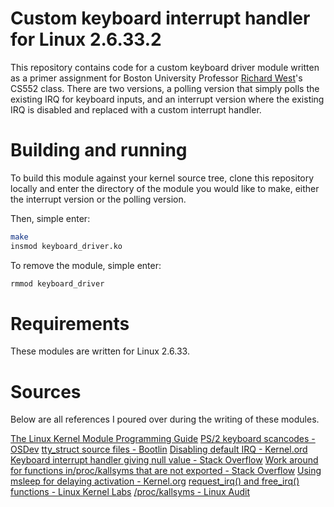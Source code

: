 # Custom keyboard interrupt handler for Linux 2.6.33.2
This repository contains code for a custom keyboard driver module written as a primer assignment for Boston University Professor [Richard West](https://www.cs.bu.edu/fac/richwest/)'s CS552 class. There are two versions, a polling version that simply polls the existing IRQ for keyboard inputs, and an interrupt version where the existing IRQ is disabled and replaced with a custom interrupt handler.

# Building and running
To build this module against your kernel source tree, clone this repository locally and enter the directory of the module you would like to make, either the interrupt version or the polling version. 

Then, simple enter:
```sh
make
insmod keyboard_driver.ko
```

To remove the module, simple enter:
```sh
rmmod keyboard_driver
```

# Requirements
These modules are written for Linux 2.6.33.

# Sources
Below are all references I poured over during the writing of these modules.

[The Linux Kernel Module Programming Guide](https://tldp.org/LDP/lkmpg/2.6/html/index.html)
[PS/2 keyboard scancodes - OSDev](https://wiki.osdev.org/PS/2_Keyboard#Scan_Code_Sets,_Scan_Codes_and_Key_Codes)
[tty_struct source files - Bootlin](https://elixir.bootlin.com/linux/v2.6.33.2/source/include/linux/tty.h#L252)
[Disabling default IRQ - Kernel.ord](https://www.kernel.org/doc/html/v4.14/core-api/kernel-api.html#c.free_irq)
[Keyboard interrupt handler giving null value - Stack Overflow](https://stackoverflow.com/questions/19147569/keyboard-interrupt-handler-giving-null-value)
[Work around for functions in/proc/kallsyms that are not exported - Stack Overflow](https://stackoverflow.com/questions/6455343/linux-module-call-functions-which-is-in-proc-kallsyms-but-not-exported)
[Using msleep for delaying activation - Kernel.org](https://docs.kernel.org/timers/delay_sleep_functions.html#c.msleep)
[request_irq() and free_irq() functions - Linux Kernel Labs](https://linux-kernel-labs.github.io/refs/heads/master/labs/interrupts.html)
[/proc/kallsyms - Linux Audit](https://linux-audit.com/what-is/proc-kallsyms/)

